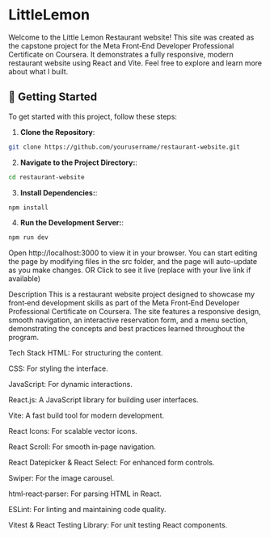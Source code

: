 # LittleLemon

Welcome to the Little Lemon Restaurant website! This site was created as the capstone project for the Meta Front‑End Developer Professional Certificate on Coursera. It demonstrates a fully responsive, modern restaurant website using React and Vite. Feel free to explore and learn more about what I built.

## 🚀 Getting Started

To get started with this project, follow these steps:

1. **Clone the Repository**:
```bash
git clone https://github.com/yourusername/restaurant-website.git
```
2. **Navigate to the Project Directory:**:
```bash
cd restaurant-website
```
3. **Install Dependencies:**:
```bash
npm install
```
4. **Run the Development Server:**:
```bash
npm run dev
```
Open http://localhost:3000 to view it in your browser. You can start editing the page by modifying files in the src folder, and the page will auto-update as you make changes.
OR
Click to see it live (replace with your live link if available)

Description
This is a restaurant website project designed to showcase my front‑end development skills as part of the Meta Front‑End Developer Professional Certificate on Coursera. The site features a responsive design, smooth navigation, an interactive reservation form, and a menu section, demonstrating the concepts and best practices learned throughout the program.

Tech Stack
HTML: For structuring the content.

CSS: For styling the interface.

JavaScript: For dynamic interactions.

React.js: A JavaScript library for building user interfaces.

Vite: A fast build tool for modern development.

React Icons: For scalable vector icons.

React Scroll: For smooth in‑page navigation.

React Datepicker & React Select: For enhanced form controls.

Swiper: For the image carousel.

html‑react‑parser: For parsing HTML in React.

ESLint: For linting and maintaining code quality.

Vitest & React Testing Library: For unit testing React components.
